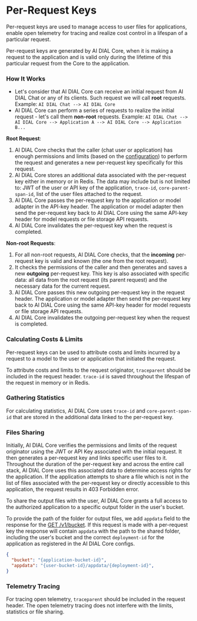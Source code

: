 # Per-Request Keys

Per-request keys are used to manage access to user files for applications, enable open telemetry for tracing and realize cost control in a lifespan of a particular request.

Per-request keys are generated by AI DIAL Core, when it is making a request to the application and is valid only during the lifetime of this particular request from the Core to the application.

### How It Works

* Let's consider that AI DIAL Core can receive an initial request from AI DIAL Chat or any of its clients. Such request we will call **root** requests. Example: `AI DIAL Chat --> AI DIAL Core`
* AI DIAL Core can perform a series of requests to realize the initial request - let's call them **non-root** requests. Example: `AI DIAL Chat --> AI DIAL Core --> Application A --> AI DIAL Core --> Application B...`

**Root Request**:

1. AI DIAL Core checks that the caller (chat user or application) has enough permissions and limits (based on the [configuration](#api-keys)) to perform the request and generates a new per-request key specifically for this request.
2. AI DIAL Core stores an additional data associated with the per-request key either in memory or in Redis. The data may include but is not limited to: JWT of the user or API key of the application, `trace-id`, `core-parent-span-id`, list of the user files attached to the request.
3. AI DIAL Core passes the per-request key to the application or model adapter in the API-key header. The application or model adapter then send the per-request key back to AI DIAL Core using the same API-key header for model requests or file storage API requests.
4. AI DIAL Core invalidates the per-request key when the request is completed.

**Non-root Requests**:

1. For all non-root requests, AI DIAL Core checks, that the **incoming** per-request key is valid and known (the one from the root request).
2. It checks the permissions of the caller and then generates and saves a new **outgoing** per-request key. This key is also associated with specific data: all data from the root request (its parent request) and the necessary data for the current request.
3. AI DIAL Core passes this new outgoing per-request key in the request header. The application or model adapter then send the per-request key back to AI DIAL Core using the same API-key header for model requests or file storage API requests.
4. AI DIAL Core invalidates the outgoing per-request key when the request is completed.

### Calculating Costs & Limits

Per-request keys can be used to attribute costs and limits incurred by a request to a model to the user or application that initiated the request.

To attribute costs and limits to the request originator, `traceparent` should be included in the request header. `trace-id` is saved throughout the lifespan of the request in memory or in Redis.

### Gathering Statistics

For calculating statistics, AI DIAL Core uses `trace-id` and `core-parent-span-id` that are stored in the additional data linked to the per-request key.

### Files Sharing

Initially, AI DIAL Core verifies the permissions and limits of the request originator using the JWT or API Key associated with the initial request. It then generates a per-request key and links specific user files to it. Throughout the duration of the per-request key and across the entire call stack, AI DIAL Core uses this associated data to determine access rights for the application. If the application attempts to share a file which is not in the list of files associated with the per-request key or directly accessible to this application, the request results in 403 Forbidden error. 

To share the output files with the user, AI DIAL Core grants a full access to the authorized application to a specific output folder in the user's bucket.

To provide the path of the folder for output files, we add `appdata` field to the response for the [GET /v1/bucket](https://epam-rail.com/dial_api#tag/Files/paths/~1v1~1bucket/get). If this request is made with a per-request key the response will contain `appdata` with the path to the shared folder, including the user's bucket and the correct `deployment-id` for the application as registered in the AI DIAL Core configs.

```json
{
  "bucket": "{application-bucket-id}",
  "appdata": "{user-bucket-id}/appdata/{deployment-id}",
}
```

### Telemetry Tracing

For tracing open telemetry, `traceparent` should be included in the request header. The open telemetry tracing does not interfere with the limits, statistics or file sharing.

